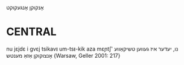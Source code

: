 אָנקוקן
אָנגעקוקט

CENTRAL
========

nu jɛjdɛ i gvɛj tsikavᵻ um-tsᵻ-kik aza mɛɲtʃ' נו, יעדער איז געווען טשיקאַווע אָנצוקוקן אַזאַ מענטש {Warsaw, Geller 2001: 217}
